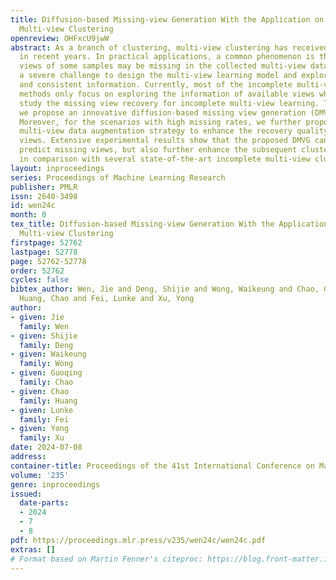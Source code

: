 ```yaml
---
title: Diffusion-based Missing-view Generation With the Application on Incomplete
  Multi-view Clustering
openreview: OHFxcU9jwW
abstract: As a branch of clustering, multi-view clustering has received much attention
  in recent years. In practical applications, a common phenomenon is that partial
  views of some samples may be missing in the collected multi-view data, which poses
  a severe challenge to design the multi-view learning model and explore complementary
  and consistent information. Currently, most of the incomplete multi-view clustering
  methods only focus on exploring the information of available views while few works
  study the missing view recovery for incomplete multi-view learning. To this end,
  we propose an innovative diffusion-based missing view generation (DMVG) network.
  Moreover, for the scenarios with high missing rates, we further propose an incomplete
  multi-view data augmentation strategy to enhance the recovery quality for the missing
  views. Extensive experimental results show that the proposed DMVG can not only accurately
  predict missing views, but also further enhance the subsequent clustering performance
  in comparison with several state-of-the-art incomplete multi-view clustering methods.
layout: inproceedings
series: Proceedings of Machine Learning Research
publisher: PMLR
issn: 2640-3498
id: wen24c
month: 0
tex_title: Diffusion-based Missing-view Generation With the Application on Incomplete
  Multi-view Clustering
firstpage: 52762
lastpage: 52778
page: 52762-52778
order: 52762
cycles: false
bibtex_author: Wen, Jie and Deng, Shijie and Wong, Waikeung and Chao, Guoqing and
  Huang, Chao and Fei, Lunke and Xu, Yong
author:
- given: Jie
  family: Wen
- given: Shijie
  family: Deng
- given: Waikeung
  family: Wong
- given: Guoqing
  family: Chao
- given: Chao
  family: Huang
- given: Lunke
  family: Fei
- given: Yong
  family: Xu
date: 2024-07-08
address:
container-title: Proceedings of the 41st International Conference on Machine Learning
volume: '235'
genre: inproceedings
issued:
  date-parts:
  - 2024
  - 7
  - 8
pdf: https://proceedings.mlr.press/v235/wen24c/wen24c.pdf
extras: []
# Format based on Martin Fenner's citeproc: https://blog.front-matter.io/posts/citeproc-yaml-for-bibliographies/
---
```


